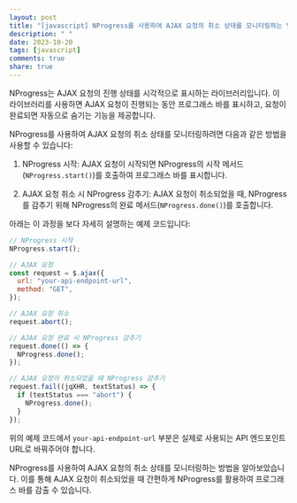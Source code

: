 ```yaml
---
layout: post
title: "[javascript] NProgress를 사용하여 AJAX 요청의 취소 상태를 모니터링하는 방법은?"
description: " "
date: 2023-10-20
tags: [javascript]
comments: true
share: true
---
```


NProgress는 AJAX 요청의 진행 상태를 시각적으로 표시하는 라이브러리입니다. 이 라이브러리를 사용하면 AJAX 요청이 진행되는 동안 프로그래스 바를 표시하고, 요청이 완료되면 자동으로 숨기는 기능을 제공합니다.

NProgress를 사용하여 AJAX 요청의 취소 상태를 모니터링하려면 다음과 같은 방법을 사용할 수 있습니다:

1. NProgress 시작: AJAX 요청이 시작되면 NProgress의 시작 메서드(`NProgress.start()`)를 호출하여 프로그래스 바를 표시합니다.

2. AJAX 요청 취소 시 NProgress 감추기: AJAX 요청이 취소되었을 때, NProgress를 감추기 위해 NProgress의 완료 메서드(`NProgress.done()`)를 호출합니다.

아래는 이 과정을 보다 자세히 설명하는 예제 코드입니다:

```javascript
// NProgress 시작
NProgress.start();

// AJAX 요청
const request = $.ajax({
  url: "your-api-endpoint-url",
  method: "GET",
});

// AJAX 요청 취소
request.abort();

// AJAX 요청 완료 시 NProgress 감추기
request.done(() => {
  NProgress.done();
});

// AJAX 요청이 취소되었을 때 NProgress 감추기
request.fail((jqXHR, textStatus) => {
  if (textStatus === "abort") {
    NProgress.done();
  }
});
```

위의 예제 코드에서 `your-api-endpoint-url` 부분은 실제로 사용되는 API 엔드포인트 URL로 바꿔주어야 합니다.

NProgress를 사용하여 AJAX 요청의 취소 상태를 모니터링하는 방법을 알아보았습니다. 이를 통해 AJAX 요청이 취소되었을 때 간편하게 NProgress를 활용하여 프로그래스 바를 감출 수 있습니다.